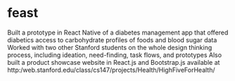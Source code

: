 # feast
Built a prototype in React Native of a diabetes management app that offered diabetics access to carbohydrate profiles of foods and blood sugar data
Worked with two other Stanford students on the whole design thinking process, including ideation, need-finding, task flows, and prototypes
Also built a product showcase website in React.js and Bootstrap.js available at http:/web.stanford.edu/class/cs147/projects/Health/HighFiveForHealth/
